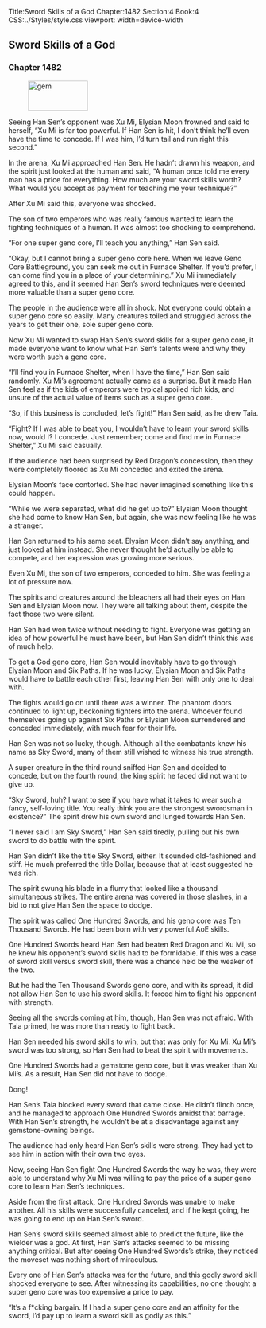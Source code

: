 Title:Sword Skills of a God 
Chapter:1482 
Section:4 
Book:4 
CSS:../Styles/style.css 
viewport: width=device-width
  
## Sword Skills of a God
### Chapter 1482
  
<figure>
	<img src="../Images/gem.gif" alt="gem" id="gem" width="120" height="60" />
</figure>
  

  
Seeing Han Sen’s opponent was Xu Mi, Elysian Moon frowned and said to herself, “Xu Mi is far too powerful. If Han Sen is hit, I don’t think he’ll even have the time to concede. If I was him, I’d turn tail and run right this second.”

In the arena, Xu Mi approached Han Sen. He hadn’t drawn his weapon, and the spirit just looked at the human and said, “A human once told me every man has a price for everything. How much are your sword skills worth? What would you accept as payment for teaching me your technique?”

After Xu Mi said this, everyone was shocked.

The son of two emperors who was really famous wanted to learn the fighting techniques of a human. It was almost too shocking to comprehend.

“For one super geno core, I’ll teach you anything,” Han Sen said.

“Okay, but I cannot bring a super geno core here. When we leave Geno Core Battleground, you can seek me out in Furnace Shelter. If you’d prefer, I can come find you in a place of your determining.” Xu Mi immediately agreed to this, and it seemed Han Sen’s sword techniques were deemed more valuable than a super geno core.

The people in the audience were all in shock. Not everyone could obtain a super geno core so easily. Many creatures toiled and struggled across the years to get their one, sole super geno core.

Now Xu Mi wanted to swap Han Sen’s sword skills for a super geno core, it made everyone want to know what Han Sen’s talents were and why they were worth such a geno core.

“I’ll find you in Furnace Shelter, when I have the time,” Han Sen said randomly. Xu Mi’s agreement actually came as a surprise. But it made Han Sen feel as if the kids of emperors were typical spoiled rich kids, and unsure of the actual value of items such as a super geno core.

“So, if this business is concluded, let’s fight!” Han Sen said, as he drew Taia.

“Fight? If I was able to beat you, I wouldn’t have to learn your sword skills now, would I? I concede. Just remember; come and find me in Furnace Shelter,” Xu Mi said casually.

If the audience had been surprised by Red Dragon’s concession, then they were completely floored as Xu Mi conceded and exited the arena.

Elysian Moon’s face contorted. She had never imagined something like this could happen.

“While we were separated, what did he get up to?” Elysian Moon thought she had come to know Han Sen, but again, she was now feeling like he was a stranger.

Han Sen returned to his same seat. Elysian Moon didn’t say anything, and just looked at him instead. She never thought he’d actually be able to compete, and her expression was growing more serious.

Even Xu Mi, the son of two emperors, conceded to him. She was feeling a lot of pressure now.

The spirits and creatures around the bleachers all had their eyes on Han Sen and Elysian Moon now. They were all talking about them, despite the fact those two were silent.

Han Sen had won twice without needing to fight. Everyone was getting an idea of how powerful he must have been, but Han Sen didn’t think this was of much help.

To get a God geno core, Han Sen would inevitably have to go through Elysian Moon and Six Paths. If he was lucky, Elysian Moon and Six Paths would have to battle each other first, leaving Han Sen with only one to deal with.

The fights would go on until there was a winner. The phantom doors continued to light up, beckoning fighters into the arena. Whoever found themselves going up against Six Paths or Elysian Moon surrendered and conceded immediately, with much fear for their life.

Han Sen was not so lucky, though. Although all the combatants knew his name as Sky Sword, many of them still wished to witness his true strength.

A super creature in the third round sniffed Han Sen and decided to concede, but on the fourth round, the king spirit he faced did not want to give up.

“Sky Sword, huh? I want to see if you have what it takes to wear such a fancy, self-loving title. You really think you are the strongest swordsman in existence?” The spirit drew his own sword and lunged towards Han Sen.

“I never said I am Sky Sword,” Han Sen said tiredly, pulling out his own sword to do battle with the spirit.

Han Sen didn’t like the title Sky Sword, either. It sounded old-fashioned and stiff. He much preferred the title Dollar, because that at least suggested he was rich.

The spirit swung his blade in a flurry that looked like a thousand simultaneous strikes. The entire arena was covered in those slashes, in a bid to not give Han Sen the space to dodge.

The spirit was called One Hundred Swords, and his geno core was Ten Thousand Swords. He had been born with very powerful AoE skills.

One Hundred Swords heard Han Sen had beaten Red Dragon and Xu Mi, so he knew his opponent’s sword skills had to be formidable. If this was a case of sword skill versus sword skill, there was a chance he’d be the weaker of the two.

But he had the Ten Thousand Swords geno core, and with its spread, it did not allow Han Sen to use his sword skills. It forced him to fight his opponent with strength.

Seeing all the swords coming at him, though, Han Sen was not afraid. With Taia primed, he was more than ready to fight back.

Han Sen needed his sword skills to win, but that was only for Xu Mi. Xu Mi’s sword was too strong, so Han Sen had to beat the spirit with movements.

One Hundred Swords had a gemstone geno core, but it was weaker than Xu Mi’s. As a result, Han Sen did not have to dodge.

Dong!

Han Sen’s Taia blocked every sword that came close. He didn’t flinch once, and he managed to approach One Hundred Swords amidst that barrage. With Han Sen’s strength, he wouldn’t be at a disadvantage against any gemstone-owning beings.

The audience had only heard Han Sen’s skills were strong. They had yet to see him in action with their own two eyes.

Now, seeing Han Sen fight One Hundred Swords the way he was, they were able to understand why Xu Mi was willing to pay the price of a super geno core to learn Han Sen’s techniques.

Aside from the first attack, One Hundred Swords was unable to make another. All his skills were successfully canceled, and if he kept going, he was going to end up on Han Sen’s sword.

Han Sen’s sword skills seemed almost able to predict the future, like the wielder was a god. At first, Han Sen’s attacks seemed to be missing anything critical. But after seeing One Hundred Swords’s strike, they noticed the moveset was nothing short of miraculous.

Every one of Han Sen’s attacks was for the future, and this godly sword skill shocked everyone to see. After witnessing its capabilities, no one thought a super geno core was too expensive a price to pay.

“It’s a f*cking bargain. If I had a super geno core and an affinity for the sword, I’d pay up to learn a sword skill as godly as this.”